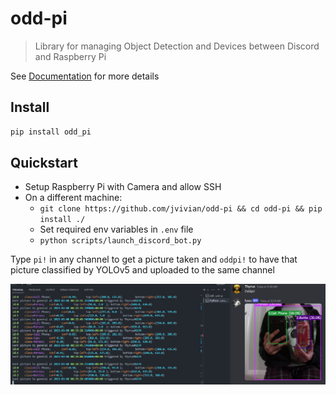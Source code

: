 odd-pi
================

<!-- WARNING: THIS FILE WAS AUTOGENERATED! DO NOT EDIT! -->

> Library for managing Object Detection and Devices between Discord and
> Raspberry Pi

See [Documentation](https://jvivian.github.io/odd-pi) for more details

## Install

``` sh
pip install odd_pi
```

## Quickstart

- Setup Raspberry Pi with Camera and allow SSH
- On a different machine:
  - `git clone https://github.com/jvivian/odd-pi && cd odd-pi && pip install ./`
  - Set required env variables in `.env` file
  - `python scripts/launch_discord_bot.py`

Type `pi!` in any channel to get a picture taken and `oddpi!` to have
that picture classified by YOLOv5 and uploaded to the same channel

![](./example-odd-pi.PNG)
